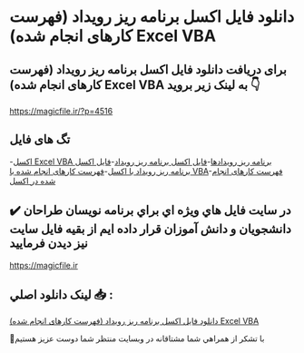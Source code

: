 # دانلود فایل اکسل برنامه ریز رویداد (فهرست کارهای انجام شده) Excel VBA

## برای دریافت دانلود فایل اکسل برنامه ریز رویداد (فهرست کارهای انجام شده) Excel VBA به لینک زیر بروید 👇

https://magicfile.ir/?p=4516

## تگ های فایل

-[اکسل Excel VBA برنامه ریز رویدادها](https://magicfile.ir/product/%d8%a7%da%a9%d8%b3%d9%84-%d8%a8%d8%b1%d9%86%d8%a7%d9%85%d9%87%d8%b1%db%8c%d8%b2-%d8%b1%d9%88%db%8c%d8%af%d8%a7%d8%af-%d9%81%d9%87%d8%b1%d8%b3%d8%aa-%da%a9%d8%a7%d8%b1%d9%87%d8%a7%db%8c-%d8%a7%d9%86%d8%ac%d8%a7%d9%85-%d8%b4%d8%af%d9%87-excel-vba/)-[فایل اکسل برنامه ریز رویداد](https://magicfile.ir/product/%d8%a7%da%a9%d8%b3%d9%84-%d8%a8%d8%b1%d9%86%d8%a7%d9%85%d9%87%d8%b1%db%8c%d8%b2-%d8%b1%d9%88%db%8c%d8%af%d8%a7%d8%af-%d9%81%d9%87%d8%b1%d8%b3%d8%aa-%da%a9%d8%a7%d8%b1%d9%87%d8%a7%db%8c-%d8%a7%d9%86%d8%ac%d8%a7%d9%85-%d8%b4%d8%af%d9%87-excel-vba/)-[فایل اکسل برنامه ریز رویداد با اکسل](https://magicfile.ir/product/%d8%a7%da%a9%d8%b3%d9%84-%d8%a8%d8%b1%d9%86%d8%a7%d9%85%d9%87%d8%b1%db%8c%d8%b2-%d8%b1%d9%88%db%8c%d8%af%d8%a7%d8%af-%d9%81%d9%87%d8%b1%d8%b3%d8%aa-%da%a9%d8%a7%d8%b1%d9%87%d8%a7%db%8c-%d8%a7%d9%86%d8%ac%d8%a7%d9%85-%d8%b4%d8%af%d9%87-excel-vba/)-[فهرست کارهای انجام شده با VBA](https://magicfile.ir/product/%d8%a7%da%a9%d8%b3%d9%84-%d8%a8%d8%b1%d9%86%d8%a7%d9%85%d9%87%d8%b1%db%8c%d8%b2-%d8%b1%d9%88%db%8c%d8%af%d8%a7%d8%af-%d9%81%d9%87%d8%b1%d8%b3%d8%aa-%da%a9%d8%a7%d8%b1%d9%87%d8%a7%db%8c-%d8%a7%d9%86%d8%ac%d8%a7%d9%85-%d8%b4%d8%af%d9%87-excel-vba/)-[فهرست کارهای انجام شده در اکسل](https://magicfile.ir/product/%d8%a7%da%a9%d8%b3%d9%84-%d8%a8%d8%b1%d9%86%d8%a7%d9%85%d9%87%d8%b1%db%8c%d8%b2-%d8%b1%d9%88%db%8c%d8%af%d8%a7%d8%af-%d9%81%d9%87%d8%b1%d8%b3%d8%aa-%da%a9%d8%a7%d8%b1%d9%87%d8%a7%db%8c-%d8%a7%d9%86%d8%ac%d8%a7%d9%85-%d8%b4%d8%af%d9%87-excel-vba/)

## ✔️ در سايت فايل هاي ويژه اي براي برنامه نويسان طراحان دانشجويان و دانش آموزان قرار داده ايم از بقيه فايل سايت نيز ديدن فرماييد

https://magicfile.ir


## لينک دانلود اصلي 📥 :

[دانلود فایل اکسل برنامه ریز رویداد (فهرست کارهای انجام شده) Excel VBA](https://magicfile.ir/product/%d8%a7%da%a9%d8%b3%d9%84-%d8%a8%d8%b1%d9%86%d8%a7%d9%85%d9%87%d8%b1%db%8c%d8%b2-%d8%b1%d9%88%db%8c%d8%af%d8%a7%d8%af-%d9%81%d9%87%d8%b1%d8%b3%d8%aa-%da%a9%d8%a7%d8%b1%d9%87%d8%a7%db%8c-%d8%a7%d9%86%d8%ac%d8%a7%d9%85-%d8%b4%d8%af%d9%87-excel-vba/) 


🙏با تشکر از همراهي شما مشتاقانه در وبسایت منتظر شما دوست عزیز هستیم

